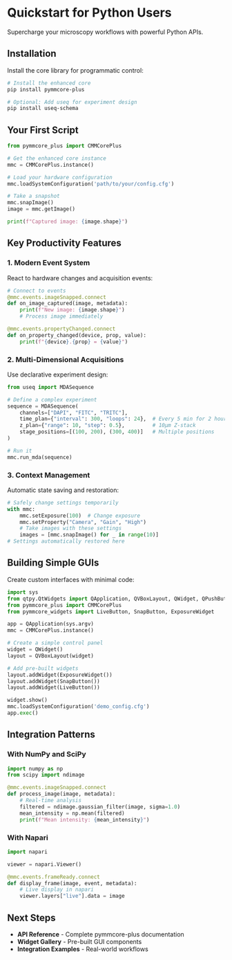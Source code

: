 
# Quickstart for Python Users

Supercharge your microscopy workflows with powerful Python APIs.

## Installation

Install the core library for programmatic control:

```bash
# Install the enhanced core
pip install pymmcore-plus

# Optional: Add useq for experiment design
pip install useq-schema
```

## Your First Script

```python
from pymmcore_plus import CMMCorePlus

# Get the enhanced core instance
mmc = CMMCorePlus.instance()

# Load your hardware configuration
mmc.loadSystemConfiguration('path/to/your/config.cfg')

# Take a snapshot
mmc.snapImage()
image = mmc.getImage()

print(f"Captured image: {image.shape}")
```

## Key Productivity Features

### 1. **Modern Event System**

React to hardware changes and acquisition events:

```python
# Connect to events
@mmc.events.imageSnapped.connect
def on_image_captured(image, metadata):
    print(f"New image: {image.shape}")
    # Process image immediately

@mmc.events.propertyChanged.connect  
def on_property_changed(device, prop, value):
    print(f"{device}.{prop} = {value}")
```

### 2. **Multi-Dimensional Acquisitions**

Use declarative experiment design:

```python
from useq import MDASequence

# Define a complex experiment
sequence = MDASequence(
    channels=["DAPI", "FITC", "TRITC"],
    time_plan={"interval": 300, "loops": 24},  # Every 5 min for 2 hours
    z_plan={"range": 10, "step": 0.5},         # 10μm Z-stack
    stage_positions=[(100, 200), (300, 400)]   # Multiple positions
)

# Run it
mmc.run_mda(sequence)
```

### 3. **Context Management**

Automatic state saving and restoration:

```python
# Safely change settings temporarily
with mmc:
    mmc.setExposure(100)  # Change exposure
    mmc.setProperty("Camera", "Gain", "High")
    # Take images with these settings
    images = [mmc.snapImage() for _ in range(10)]
# Settings automatically restored here
```

## Building Simple GUIs

Create custom interfaces with minimal code:

```python
import sys
from qtpy.QtWidgets import QApplication, QVBoxLayout, QWidget, QPushButton
from pymmcore_plus import CMMCorePlus
from pymmcore_widgets import LiveButton, SnapButton, ExposureWidget

app = QApplication(sys.argv)
mmc = CMMCorePlus.instance()

# Create a simple control panel
widget = QWidget()
layout = QVBoxLayout(widget)

# Add pre-built widgets
layout.addWidget(ExposureWidget())
layout.addWidget(SnapButton())
layout.addWidget(LiveButton())

widget.show()
mmc.loadSystemConfiguration('demo_config.cfg')
app.exec()
```

## Integration Patterns

### With NumPy and SciPy

```python
import numpy as np
from scipy import ndimage

@mmc.events.imageSnapped.connect
def process_image(image, metadata):
    # Real-time analysis
    filtered = ndimage.gaussian_filter(image, sigma=1.0)
    mean_intensity = np.mean(filtered)
    print(f"Mean intensity: {mean_intensity}")
```

### With Napari

```python
import napari

viewer = napari.Viewer()

@mmc.events.frameReady.connect  
def display_frame(image, event, metadata):
    # Live display in napari
    viewer.layers["live"].data = image
```

## Next Steps

- **API Reference** - Complete pymmcore-plus documentation
- **Widget Gallery** - Pre-built GUI components
- **Integration Examples** - Real-world workflows
